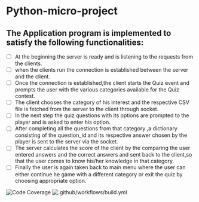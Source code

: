 # Python-micro-project

## The Application program is implemented to satisfy the following functionalities:
- [ ] At the beginning the server is ready and is listening to the requests from the clients.
- [ ] when the clients run the connection is established between the server and the client.
- [ ] Once the connection is established,the client starts the Quiz event and prompts the user with the various categories available for the Quiz contest.
- [ ] The client chooses the  category of his interest and the respective CSV file is fetched from the server to the client through socket.
- [ ] In the next step the quiz questions with its options are prompted to the player and is asked to enter his option.
- [ ] After completing all the questions from that category ,a dictionary consisting of the question_id and its respective answer  chosen by the player is sent to the server via the  socket.
- [ ] The server calculates the score of the client by the comparing the user entered answers and the correct answers and sent back to the client,so that the user comes to know his/her knowledge in that category.
- [ ] Finally the user is again taken back to main menu where the user can either continue he game with a different category or exit the quiz by choosing appropriate option. 

![Code Coverage](https://github.com/99002453/Python-micro-project/workflows/Code%20Coverage/badge.svg)
![.github/workflows/build.yml](https://github.com/99002453/Python-micro-project/workflows/.github/workflows/build.yml/badge.svg)

